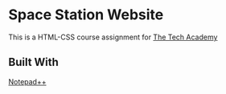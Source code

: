 # Space Station Website
This is a HTML-CSS course assignment for [The Tech Academy](https://www.learncodinganywhere.com/)

## Built With
[Notepad++](https://notepad-plus-plus.org/)

